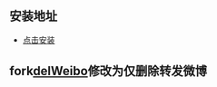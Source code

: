 ## 安装地址

- [点击安装](https://github.com/babybluue/delWeibo/raw/master/dist/delwb.user.js)

## fork[delWeibo](https://github.com/dxhuii/delWeibo)修改为仅删除转发微博
